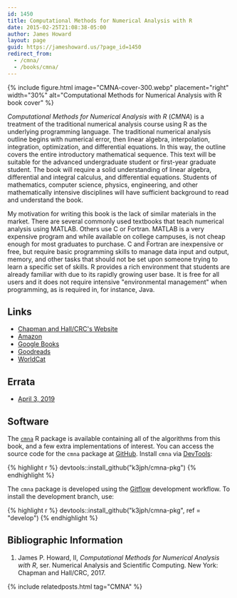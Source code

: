 ```yaml
---
id: 1450
title: Computational Methods for Numerical Analysis with R
date: 2015-02-25T21:08:38-05:00
author: James Howard
layout: page
guid: https://jameshoward.us/?page_id=1450
redirect_from:
  - /cmna/
  - /books/cmna/
---
```


{% include figure.html image="CMNA-cover-300.webp" placement="right" width="30%"
   alt="Computational Methods for Numerical Analysis with R book cover" %}

_Computational Methods for Numerical Analysis with R_ (_CMNA_) is
a treatment of the traditional numerical analysis course using R
as the underlying programming language. The traditional numerical
analysis outline begins with numerical error, then linear algebra,
interpolation, integration, optimization, and differential equations.
In this way, the outline covers the entire introductory mathematical
sequence. This text will be suitable for the advanced undergraduate
student or first-year graduate student. The book will require a
solid understanding of linear algebra, differential and integral
calculus, and differential equations. Students of mathematics,
computer science, physics, engineering, and other mathematically
intensive disciplines will have sufficient background to read and
understand the book.

My motivation for writing this book is the lack of similar materials
in the market. There are several commonly used textbooks that teach
numerical analysis using MATLAB. Others use C or Fortran. MATLAB
is a very expensive program and while available on college campuses,
is not cheap enough for most graduates to purchase. C and Fortran
are inexpensive or free, but require basic programming skills to
manage data input and output, memory, and other tasks that should
not be set upon someone trying to learn a specific set of skills.
R provides a rich environment that students are already familiar
with due to its rapidly growing user base. It is free for all users
and it does not require intensive "environmental management" when
programming, as is required in, for instance, Java.

## Links

*   [Chapman and Hall/CRC's Website](https://www.crcpress.com/9781498723633)
*   [Amazon](https://www.amazon.com/gp/product/1498723632)
*   [Google Books](https://books.google.com/books?id=Wu2CnQAACAAJ)
*   [Goodreads](https://www.goodreads.com/book/show/34454411)
*   [WorldCat](http://www.worldcat.org/oclc/1120511486)

## Errata

*   [April 3, 2019](/assets/files/CMNA-Errata-20190403.pdf)

## Software

The [`cmna`](https://cran.r-project.org/web/packages/cmna/index.html)
R package is available containing all of the algorithms from this
book, and a few extra implementations of interest. You can access
the source code for the `cmna` package at
[GitHub](https://github.com/k3jph/cmna-pkg). Install `cmna` via
[DevTools](https://github.com/hadley/devtools):

{% highlight r %}
devtools::install_github("k3jph/cmna-pkg")
{% endhighlight %}

The `cmna` package is developed using the
[Gitflow](https://www.atlassian.com/git/tutorials/comparing-workflows/gitflow-workflow)
development workflow. To install the development branch, use:

{% highlight r %}
devtools::install_github("k3jph/cmna-pkg", ref = "develop")
{% endhighlight %}

## Bibliographic Information

1. James P. Howard, II, _Computational Methods for Numerical Analysis with R_, ser. Numerical Analysis and Scientific Computing. New York: Chapman and Hall/CRC, 2017.

{% include relatedposts.html tag="CMNA" %}

